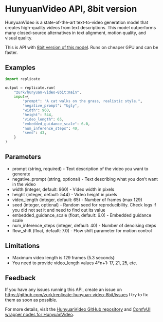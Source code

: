 # HunyuanVideo API, 8bit version

HunyuanVideo is a state-of-the-art text-to-video generation model that creates high-quality videos from text descriptions. 
This model outperforms many closed-source alternatives in text alignment, motion quality, and visual quality.

This is API with [8bit version of this model](https://huggingface.co/Kijai/HunyuanVideo_comfy/tree/main).
Runs on cheaper GPU and can be faster.

## Examples

```python
import replicate

output = replicate.run(
    "zurk/hunyuan-video-8bit:main",
    input={
        "prompt": "A cat walks on the grass, realistic style.",
        "negative_prompt": "Ugly",
        "width": 960,
        "height": 544,
        "video_length": 65,
        "embedded_guidance_scale": 6.0,
        "num_inference_steps": 40,
        "seed": 43,
    }
)
```

## Parameters

- prompt (string, required) - Text description of the video you want to generate
- negative_prompt (string, optional) - Text describing what you don't want in the video
- width (integer, default: 960) - Video width in pixels
- height (integer, default: 544) - Video height in pixels 
- video_length (integer, default: 65) - Number of frames (max 129)
- seed (integer, optional) - Random seed for reproducibility. Check logs if you did not set it and need to find out its value
- embedded_guidance_scale (float, default: 6.0) - Embedded guidance scale
- num_inference_steps (integer, default: 40) - Number of denoising steps
- flow_shift (float, default: 7.0) - Flow shift parameter for motion control


## Limitations

- Maximum video length is 129 frames (5.3 seconds)
- You need to provide video_length values 4*n+1: 17, 21, 25, etc.

## Feedback

If you have any issues running this API, create an issue on https://github.com/zurk/replicate-hunyuan-video-8bit/issues
I try to fix them as soon as possible.


For more details, visit the [HunyuanVideo GitHub repository](https://github.com/Tencent/HunyuanVideo)
and [ComfyUI wrapper nodes for HunyuanVideo](https://github.com/kijai/ComfyUI-HunyuanVideoWrapper).
